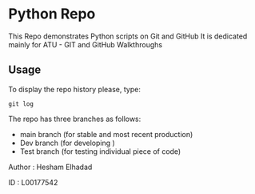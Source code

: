 # Python Repo
This Repo demonstrates Python scripts on Git and GitHub
It is dedicated mainly for ATU - GIT and GitHub Walkthroughs

## Usage
To display the repo history please, type:
```
git log
```
The repo has three branches as follows:
- main branch (for stable and most recent production)
- Dev branch  (for developing )
- Test branch (for testing individual piece of code)

Author : Hesham Elhadad

ID     : L00177542
